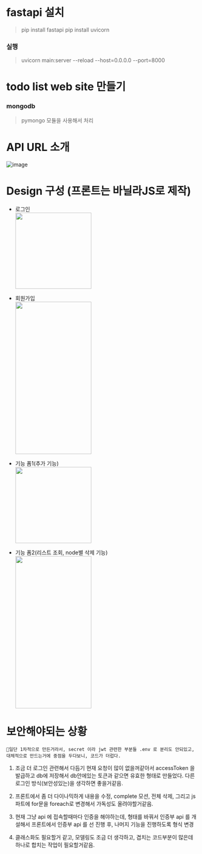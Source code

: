 # fastapi 설치

> pip install fastapi
> pip install uvicorn

### 실행
>uvicorn main:server --reload --host=0.0.0.0 --port=8000
#
# todo list web site 만들기

### mongodb
> pymongo 모듈을 사용해서 처리

# API URL 소개
![image](https://user-images.githubusercontent.com/104962364/195105978-8b328d20-813d-406d-b56a-4ac8042f9647.png)


# Design 구성 (프론트는 바닐라JS로 제작)
* 로그인<br>
    <img src = "https://user-images.githubusercontent.com/104962364/195106222-1ae77743-107a-4a92-8d74-adf03ea11d82.png"  width="200" height="200">

* 회원가입<br>
    <img src = "https://user-images.githubusercontent.com/104962364/195106471-0923e5a1-1f35-402d-80f4-e435a372837c.png" width="200" height="400">


* 기능 폼1(추가 기능)<br>
    <img src = "https://user-images.githubusercontent.com/104962364/195106626-df12c263-a444-4857-a1d6-8590c8e80528.png"  width="200" height="200">

* 기능 폼2(리스트 조회, node별 삭제 기능)<br>
    <img src = "https://user-images.githubusercontent.com/104962364/195106832-8c7ec594-f2c1-4226-8196-68f7b4691339.png" width="200" height="400">


# 보안해야되는 상황
```💫일단 1차적으로 만든거라서, secret 이라 jwt 관련한 부분들 .env 로 분리도 안되있고, 대체적으로 만드는거에 중점을 두다보니, 코드가 더럽다.```

  1. 조금 더 로그인 관련해서 다듬기 현재 요청이 많이 없을꺼같아서 accessToken 을 발급하고 db에 저장해서 db안에있는 토큰과 같으면 유효한 형태로 만들었다. 다른 로그인 방식(보안성있는)을 생각하면 좋을거같음.
  
  2. 프론트에서 좀 더 다이나믹하게 내용을 수정, complete 모션, 전체 삭제, 그리고 js 파트에 for문을 foreach로 변경해서 가독성도 올려야할거같음.

  3. 현재 그냥 api 에 접속할때마다 인증을 해야하는데, 형태를 바꿔서 인증부 api 를 개설해서 프론트에서 인증부 api 를 선 진행 후, 나머지 기능을 진행하도록 형식 변경
  
  4. 클래스화도 필요할거 같고, 모델링도 조금 더 생각하고, 겹치는 코드부분이 많은데 하나로 합치는 작업이 필요할거같음.  
